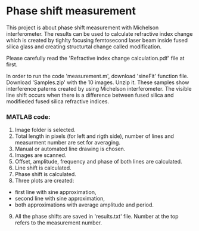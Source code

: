 
# Phase shift measurement

This project is about phase shift measurement with Michelson interferometer. The results can be used to calculate refractive index change which is created by tighlty focusing femtosecond laser beam inside fused silica glass and creating structurtal change called modification.

Please carefully read the 'Refractive index change calculation.pdf' file at first.

In order to run the code 'measurement.m', download 'sineFit' function file. Download 'Samples.zip' with the 10 images. Unzip it. These samples show interference paterns created by using Michelson interferometer. The visible line shift occurs when there is a difference between fused silica and modifieded fused silica refractive indices.

### MATLAB code:
1) Image folder is selected.
2) Total length in pixels (for left and rigth side), number of lines and measurment number are set for averaging.
3) Manual or automated line drawing is chosen.
4) Images are scanned.
5) Offset, amplitude, frequency and phase of both lines are calculated.
6) Line shift is calculated.
7) Phase shift is calculated.
8) Three plots are created: 
  - first line with sine approximation,
  - second line with sine approximation,
  - both approximations with average amplitude and period.
9) All the phase shifts are saved in 'results.txt' file. Number at the top refers to the measurement number.
